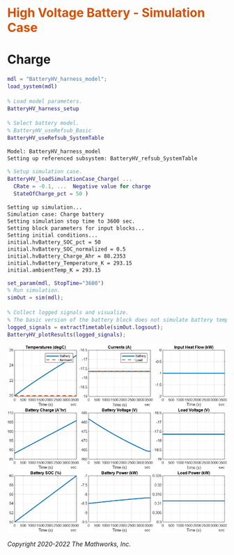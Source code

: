 
<a name="T_1FFD3858"></a>

# <span style="color:rgb(213,80,0)">High Voltage Battery \- Simulation Case</span>
<a name="H_1B376934"></a>

# Charge
```matlab
mdl = "BatteryHV_harness_model";
load_system(mdl)

% Load model parameters.
BatteryHV_harness_setup

% Select battery model.
% BatteryHV_useRefsub_Basic
BatteryHV_useRefsub_SystemTable
```

```matlabTextOutput
Model: BatteryHV_harness_model
Setting up referenced subsystem: BatteryHV_refsub_SystemTable
```

```matlab
% Setup simulation case.
BatteryHV_loadSimulationCase_Charge( ...
  CRate = -0.1, ...  Negative value for charge
  StateOfCharge_pct = 50 )
```

```matlabTextOutput
Setting up simulation...
Simulation case: Charge battery
Setting simulation stop time to 3600 sec.
Setting block parameters for input blocks...
Setting initial conditions...
initial.hvBattery_SOC_pct = 50
initial.hvBattery_SOC_normalized = 0.5
initial.hvBattery_Charge_Ahr = 88.2353
initial.hvBattery_Temperature_K = 293.15
initial.ambientTemp_K = 293.15
```

```matlab
set_param(mdl, StopTime="3600")
% Run simulation.
simOut = sim(mdl);

% Collect logged signals and visualize.
% The basic version of the battery block does not simulate battery temperature.
logged_signals = extractTimetable(simOut.logsout);
BatteryHV_plotResults(logged_signals);
```

<center><img src="media/BatteryHV_Case_Charge_media/figure_0.png" width="702" alt="figure_0.png"></center>


*Copyright 2020\-2022 The Mathworks, Inc.*

